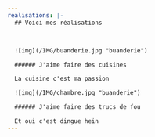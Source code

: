 ```yaml
---
realisations: |-
  ## V﻿oici mes réalisations



  ![img](/IMG/buanderie.jpg "buanderie")

  ###### J﻿'aime faire des cuisines

  L﻿a cuisine c'est ma passion

  ![img](/IMG/chambre.jpg "buanderie")

  ###### J﻿'aime faire des trucs de fou

  E﻿t oui c'est dingue hein
---
```

